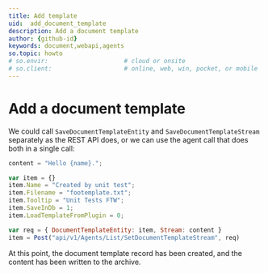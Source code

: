 ```yaml
---
title: Add template
uid:  add_document_template
description: Add a document template
author: {github-id}
keywords: document,webapi,agents
so.topic: howto
# so.envir:                     # cloud or onsite
# so.client:                    # online, web, win, pocket, or mobile
---
```


# Add a document template

We could call `SaveDocumentTemplateEntity` and `SaveDocumentTemplateStream` separately as the REST API does, or we can use the agent call that does both in a single call:

```javascript
content = "Hello {name}.";

var item = {}
item.Name = "Created by unit test";
item.Filename = "footemplate.txt";
item.Tooltip = "Unit Tests FTW";
item.SaveInDb = 1;
item.LoadTemplateFromPlugin = 0;

var req = { DocumentTemplateEntity: item, Stream: content }
item = Post("api/v1/Agents/List/SetDocumentTemplateStream", req)
```

At this point, the document template record has been created, and the content
has been written to the archive.
